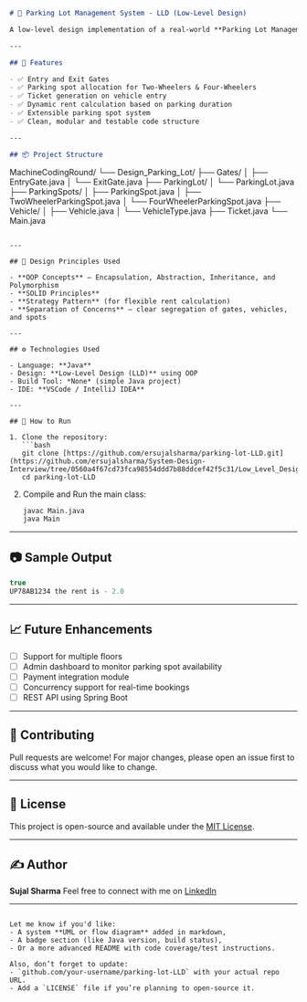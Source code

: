 ```markdown
# 🚗 Parking Lot Management System - LLD (Low-Level Design)

A low-level design implementation of a real-world **Parking Lot Management System** using Java and Object-Oriented Programming principles. This project simulates a system that handles vehicle entry/exit, ticketing, and parking fee calculation for two-wheeler and four-wheeler vehicles.

---

## 📌 Features

- ✅ Entry and Exit Gates
- ✅ Parking spot allocation for Two-Wheelers & Four-Wheelers
- ✅ Ticket generation on vehicle entry
- ✅ Dynamic rent calculation based on parking duration
- ✅ Extensible parking spot system
- ✅ Clean, modular and testable code structure

---

## 📦 Project Structure

```

MachineCodingRound/
└── Design\_Parking\_Lot/
├── Gates/
│   ├── EntryGate.java
│   └── ExitGate.java
├── ParkingLot/
│   └── ParkingLot.java
├── ParkingSpots/
│   ├── ParkingSpot.java
│   ├── TwoWheelerParkingSpot.java
│   └── FourWheelerParkingSpot.java
├── Vehicle/
│   ├── Vehicle.java
│   └── VehicleType.java
├── Ticket.java
└── Main.java

````

---

## 🧠 Design Principles Used

- **OOP Concepts** – Encapsulation, Abstraction, Inheritance, and Polymorphism
- **SOLID Principles**
- **Strategy Pattern** (for flexible rent calculation)
- **Separation of Concerns** – clear segregation of gates, vehicles, and spots

---

## ⚙️ Technologies Used

- Language: **Java**
- Design: **Low-Level Design (LLD)** using OOP
- Build Tool: *None* (simple Java project)
- IDE: **VSCode / IntelliJ IDEA**

---

## 🚀 How to Run

1. Clone the repository:
   ```bash
   git clone [https://github.com/ersujalsharma/parking-lot-LLD.git](https://github.com/ersujalsharma/System-Design-Interview/tree/0560a4f67cd73fca98554ddd7b88ddcef42f5c31/Low_Level_Design/MachineCodingRound/Design_Parking_Lot)
   cd parking-lot-LLD
````

2. Compile and Run the main class:

   ```bash
   javac Main.java
   java Main
   ```

---

## 📷 Sample Output

```java
true
UP78AB1234 the rent is - 2.0
```

---

## 📈 Future Enhancements

* [ ] Support for multiple floors
* [ ] Admin dashboard to monitor parking spot availability
* [ ] Payment integration module
* [ ] Concurrency support for real-time bookings
* [ ] REST API using Spring Boot

---

## 🙌 Contributing

Pull requests are welcome! For major changes, please open an issue first to discuss what you would like to change.

---

## 📄 License

This project is open-source and available under the [MIT License](LICENSE).

---

## ✍️ Author

**Sujal Sharma**
Feel free to connect with me on [LinkedIn](https://www.linkedin.com/in/sujalsharma)

---

```

Let me know if you'd like:
- A system **UML or flow diagram** added in markdown,
- A badge section (like Java version, build status),
- Or a more advanced README with code coverage/test instructions.

Also, don’t forget to update:
- `github.com/your-username/parking-lot-LLD` with your actual repo URL.
- Add a `LICENSE` file if you’re planning to open-source it.
```
